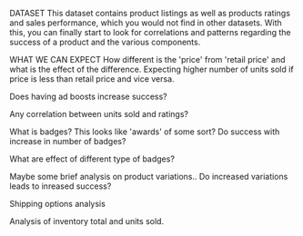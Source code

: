 DATASET
This dataset contains product listings as well as products ratings and sales performance, which you would not find in other datasets.
With this, you can finally start to look for correlations and patterns regarding the success of a product and the various components.

WHAT WE CAN EXPECT
How different is the 'price' from 'retail price' and what is the effect of the difference. Expecting higher number of units sold if price is less than retail price and vice versa.

Does having ad boosts increase success?

Any correlation between units sold and ratings?

What is badges? This looks like 'awards' of some sort? Do success with increase in number of badges?

What are effect of different type of badges?

Maybe some brief analysis on product variations.. Do increased variations leads to inreased success?

Shipping options analysis

Analysis of inventory total and units sold.

